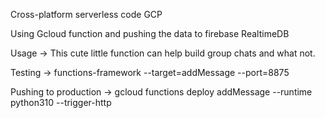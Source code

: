 Cross-platform serverless code GCP 

Using Gcloud function and pushing the data to firebase RealtimeDB

Usage -> This cute little function can help build group chats and what not.

Testing -> functions-framework --target=addMessage --port=8875

Pushing to production -> gcloud functions deploy addMessage --runtime python310 --trigger-http
